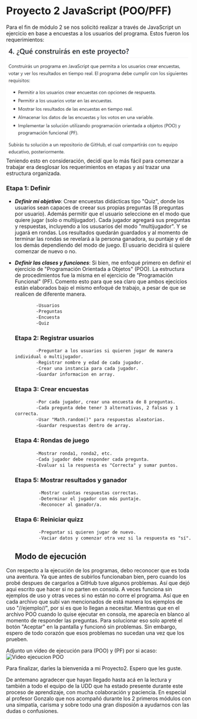 # Proyecto 2 JavaScript (POO/PFF)
Para el fin de módulo 2 se nos solicitó realizar a través de JavaScript un ejercicio en base a encuestas a los usuarios del programa. Estos fueron los requerimientos:
![Requerimientos proyecto2](https://github.com/MontseEF/Proyecto2_javaScript/blob/fabbd9d0c938f17b19b6d2755618b922f68e95e2/Captura%20de%20pantalla%202025-05-12%20181600.png)
Teniendo esto en consideración, decidí que lo más fácil para comenzar a trabajar era desglosar los requerimientos en etapas y así trazar una estructura organizada.
### Etapa 1: Definir

- **_Definir mi objetivo_**: Crear encuestas didácticas tipo "Quiz", donde los usuarios sean capaces de creear sus propias preguntas (8 preguntas por usuario). Además permitir que el usuario seleccione en el modo que quiere jugar (solo o multijugador).
  Cada jugador agregará sus preguntas y respuestas, incluyendo a los ususarios del modo "multijugador". Y se jugará en rondas.
  Los resultados quedarán guardados y al momento de terminar las rondas se revelará a la persona ganadora, su puntaje y el de los demás dependiendo del modo de juego.
  El usuario decidirá si quiere comenzar de nuevo o no.

- **_Definir las clases y funciones_**: Si bien, me enfoqué primero en definir el ejercicio de "Programación Orientada a Objetos" (POO). La estructura de procedimientos fue la misma en el ejercicio de "Programación Funcional" (PF).
  Comento esto para que sea claro que ambos ejecicios están elaborados bajo el mismo enfoqué de trabajo, a pesar de que se realicen de diferente manera.

              -Usuarios
              -Preguntas
              -Encuesta
              -Quiz

  ### Etapa 2: Registrar usuarios

              -Preguntar a los usuarios si quieren jugar de manera individual o multijugador.
              -Registrar nombre y edad de cada jugador.
              -Crear una instancia para cada jugador.
              -Guardar informacion en array.

  ### Etapa 3: Crear encuestas
  
              -Por cada jugador, crear una encuesta de 8 preguntas.
              -Cada pregunta debe tener 3 alternativas, 2 falsas y 1 correcta.
              -Usar "Math.random()" para respuestas aleatorias.
              -Guardar respuestas dentro de array.

  ### Etapa 4: Rondas de juego

              -Mostrar ronda1, ronda2, etc.
              -Cada jugador debe responder cada pregunta.
              -Evaluar si la respuesta es "Correcta" y sumar puntos.

  ### Etapa 5: Mostrar resultados y ganador

               -Mostrar cuántas respuestas correctas.
               -Determinar el jugador con más puntaje.
               -Reconocer al ganador/a.

   ### Etapa 6: Reiniciar quizz

               -Preguntar si quieren jugar de nuevo.
               -Vaciar datos y comenzar otra vez si la respuesta es "sí".

  ## Modo de ejecución

Con respecto a la ejecución de los programas, debo reconocer que es toda una aventura. Ya que antes de subirlos funcionaban bien, pero cuando los probé despues de cargarlos a GitHub tuve algunos problemas. Así que dejó aqui escrito que hacer si no parten en consola.
A veces funciona sin ejemplos de uso y otras veces si no están no corre el programa. Así que en cada archivo que subí van mencionados de está manera los ejemplos de uso "//ejemplo//", por si es que lo llegan a necesitar.
Mientras que en el archivo POO cuando lo quise ejecutar en consola, me aparecía en blanco al momento de responder las preguntas. Para solucionar eso solo apreté el botón "Aceptar" en la pantalla y funcionó sin problemas. Sin embargo, espero de todo corazón que esos problemas no sucedan una vez que los prueben.

Adjunto un vídeo de ejecución para (POO) y (PF) por si acaso:
![Video ejecucion POO](https://github.com/user-attachments/assets/8fa59a18-1384-4d8e-b7f4-c1470d15d9e1)


Para finalizar, darles la bienvenida a mi Proyecto2. Espero que les guste.

De antemano agradecer que hayan llegado hasta acá en la lectura y también a todo el equipo de la UDD que ha estado presente durante este proceso de aprendizaje, con mucha colaboración y paciencia. En especial al profesor Gonzalo que nos acompañó durante los 2 primeros módulos con una simpatía, carisma y sobre todo una gran disposión a ayudarnos con las dudas o confusiones.
